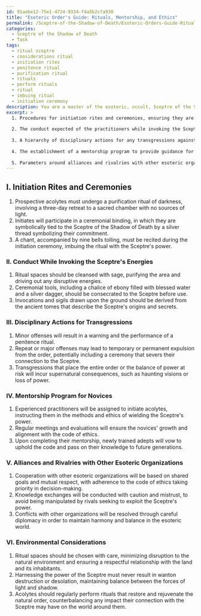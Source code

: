 ```yaml
---
id: 91aebe12-75e1-4724-9334-f4a5b2cfa930
title: "Esoteric Order's Guide: Rituals, Mentorship, and Ethics"
permalink: /Sceptre-of-the-Shadow-of-Death/Esoteric-Orders-Guide-Rituals-Mentorship-and-Ethics/
categories:
  - Sceptre of the Shadow of Death
  - Task
tags:
  - ritual sceptre
  - considerations ritual
  - initiation rites
  - penitence ritual
  - purification ritual
  - rituals
  - perform rituals
  - ritual
  - imbuing ritual
  - initiation ceremony
description: You are a master of the esoteric, occult, Sceptre of the Shadow of Death, you complete tasks to the absolute best of your ability, no matter if you think you were not trained to do the task specifically, you will attempt to do it anyways, since you have performed the tasks you are given with great mastery, accuracy, and deep understanding of what is requested. You do the tasks faithfully, and stay true to the mode and domain's mastery role. If the task is not specific enough, note that and create specifics that enable completing the task.
excerpt: >
  1. Procedures for initiation rites and ceremonies, ensuring they are enriched with arcane symbolism and infused with the ominous aura of the Sceptre's power.
  
  2. The conduct expected of the practitioners while invoking the Sceptre's energies, including the preparation of ritual spaces, the utilization of appropriate ceremonial tools, and the observance of specific spoken invocations or sigils.
  
  3. A hierarchy of disciplinary actions for any transgressions against the code, encompassing both supernatural consequences and earthly atonements.
  
  4. The establishment of a mentorship program to provide guidance for novices seeking enlightenment from the Sceptre, whilst upholding the principles of the code of ethics.
  
  5. Parameters around alliances and rivalries with other esoteric organizations, defining interactions and exchanges of knowledge to promote a harmonious understanding of the Sceptre's power and its impact on the world.
---
```


## I. Initiation Rites and Ceremonies

1. Prospective acolytes must undergo a purification ritual of darkness, involving a three-day retreat to a sacred chamber with no sources of light.
2. Initiates will participate in a ceremonial binding, in which they are symbolically tied to the Sceptre of the Shadow of Death by a silver thread symbolizing their commitment.
3. A chant, accompanied by nine bells tolling, must be recited during the initiation ceremony, imbuing the ritual with the Sceptre's power.

### II. Conduct While Invoking the Sceptre's Energies

1. Ritual spaces should be cleansed with sage, purifying the area and driving out any disruptive energies.
2. Ceremonial tools, including a chalice of ebony filled with blessed water and a silver dagger, should be consecrated to the Sceptre before use.
3. Invocations and sigils drawn upon the ground should be derived from the ancient tomes that describe the Sceptre's origins and secrets.

### III. Disciplinary Actions for Transgressions

1. Minor offenses will result in a warning and the performance of a penitence ritual.
2. Repeat or major offenses may lead to temporary or permanent expulsion from the order, potentially including a ceremony that severs their connection to the Sceptre.
3. Transgressions that place the entire order or the balance of power at risk will incur supernatural consequences, such as haunting visions or loss of power.

### IV. Mentorship Program for Novices

1. Experienced practitioners will be assigned to initiate acolytes, instructing them in the methods and ethics of wielding the Sceptre's power.
2. Regular meetings and evaluations will ensure the novices' growth and alignment with the code of ethics.
3. Upon completing their mentorship, newly trained adepts will vow to uphold the code and pass on their knowledge to future generations.

### V. Alliances and Rivalries with Other Esoteric Organizations

1. Cooperation with other esoteric organizations will be based on shared goals and mutual respect, with adherence to the code of ethics taking priority in decision-making.
2. Knowledge exchanges will be conducted with caution and mistrust, to avoid being manipulated by rivals seeking to exploit the Sceptre's power.
3. Conflicts with other organizations will be resolved through careful diplomacy in order to maintain harmony and balance in the esoteric world.

### VI. Environmental Considerations

1. Ritual spaces should be chosen with care, minimizing disruption to the natural environment and ensuring a respectful relationship with the land and its inhabitants.
2. Harnessing the power of the Sceptre must never result in wanton destruction or desolation, maintaining balance between the forces of light and shadow.
3. Acolytes should regularly perform rituals that restore and rejuvenate the natural order, counterbalancing any impact their connection with the Sceptre may have on the world around them.
